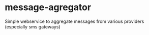 # message-agregator
Simple webservice to aggregate messages from various providers (especially sms gateways)
